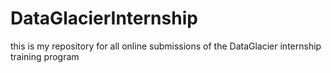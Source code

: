 # DataGlacierInternship
this is my repository for all online submissions of the DataGlacier internship training program
